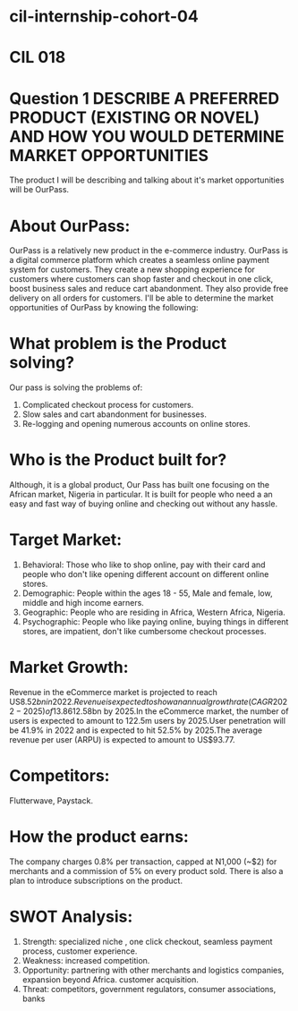 # cil-internship-cohort-04
# CIL 018

# Question 1 DESCRIBE A PREFERRED PRODUCT (EXISTING OR NOVEL) AND HOW YOU WOULD DETERMINE MARKET OPPORTUNITIES

The product I will be describing and talking about it's market opportunities will be OurPass.

# About OurPass:
OurPass is a relatively new product in the e-commerce industry. OurPass is a digital commerce platform which creates a seamless online payment system for customers. They create a new shopping experience for customers where customers can shop faster and checkout in one click, boost business sales and reduce cart abandonment. They also provide free delivery on all orders for customers.
I'll be able to determine the market opportunities of OurPass by knowing the following:

# What problem is the Product solving?
Our pass is solving the problems of: 
1. Complicated checkout process for customers.
2. Slow sales and cart abandonment for businesses.
3. Re-logging and opening numerous accounts on online stores.

# Who is the Product built for?
Although, it is a global product, Our Pass has built one focusing on the African market, Nigeria in particular. It is built for people who need a an easy and fast way of buying online and checking out without any hassle.

# Target Market:
1. Behavioral: Those who like to shop online, pay with their card and people who don't like opening different account on different online stores.
2. Demographic: People within the ages 18 - 55, Male and female, low, middle and high income earners.
3. Geographic: People who are residing in Africa, Western Africa, Nigeria.
4. Psychographic: People who like paying online, buying things in different stores, are impatient, don't like cumbersome checkout processes.

# Market Growth: 
Revenue in the eCommerce market is projected to reach US$8.52bn in 2022.Revenue is expected to show an annual growth rate (CAGR 2022-2025) of 13.86%, resulting in a projected market volume of US$12.58bn by 2025.In the eCommerce market, the number of users is expected to amount to 122.5m users by 2025.User penetration will be 41.9% in 2022 and is expected to hit 52.5% by 2025.The average revenue per user (ARPU) is expected to amount to US$93.77.

# Competitors: 
Flutterwave, Paystack.

# How the product earns: 
The company charges 0.8% per transaction, capped at N1,000 (~$2) for merchants and a commission of 5% on every product sold. There is also a plan to introduce subscriptions on the product. 

# SWOT Analysis:
1. Strength: specialized niche , one click checkout, seamless payment process, customer experience.
2. Weakness: increased competition.
3. Opportunity: partnering with other merchants and logistics companies, expansion beyond Africa. customer acquisition.
4. Threat: competitors, government regulators, consumer associations, banks
